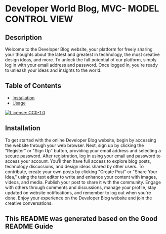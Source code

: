 # Developer World Blog, MVC- MODEL CONTROL VIEW 

## Description 

Welcome to the Developer Blog website, your platform for freely sharing your thoughts about the latest and greatest in technology, the most creative design ideas, and more. To unlock the full potential of our platform, simply log in with your email address and password. Once logged in, you're ready to unleash your ideas and insights to the world.

## Table of Contents
* [Installation](#installation)
* [Usage](#usage)



[![License: CC0-1.0](https://licensebuttons.net/l/zero/1.0/80x15.png)](http://creativecommons.org/publicdomain/zero/1.0/)

## Installation
To get started with the online Developer Blog website, begin by accessing the website through your web browser. Next, sign up by clicking the "Register" or "Sign Up" button, providing your email address and selecting a secure password. After registration, log in using your email and password to access your account. You'll then have full access to explore blog posts, technology discussions, and design ideas shared by other users. To contribute, create your own posts by clicking "Create Post" or "Share Your Idea," using the text editor to write and enhance your content with images, videos, and media. Publish your post to share it with the community. Engage with others through comments and discussions, manage your profile, stay updated on website notifications, and remember to log out when you're done. Enjoy your experience on the Developer Blog website and join the creative conversations.
  
  
  

## This README was generated based on the Good README Guide


